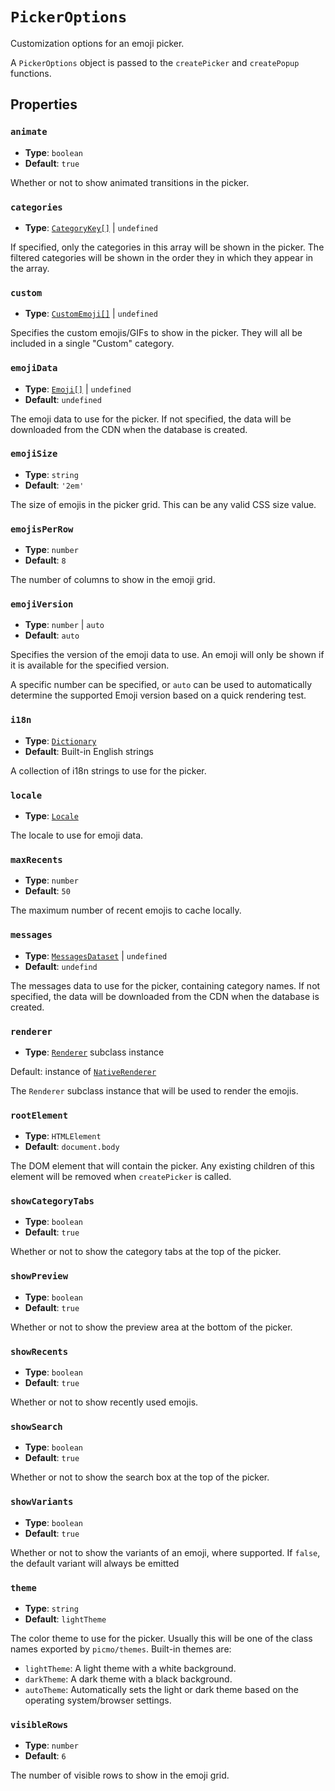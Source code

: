 # `PickerOptions`

Customization options for an emoji picker.

A `PickerOptions` object is passed to the `createPicker` and `createPopup` functions.

## Properties

### `animate`

- **Type**: `boolean`
- **Default**: `true`

Whether or not to show animated transitions in the picker.

### `categories`

- **Type**: [`CategoryKey[]`](./category-key) | `undefined`

If specified, only the categories in this array will be shown in the picker. The filtered categories will be shown in the order they in which they appear in the array.

### `custom`

- **Type**: [`CustomEmoji[]`](./custom-emoji) | `undefined`

Specifies the custom emojis/GIFs to show in the picker. They will all be included in a single "Custom" category.

### `emojiData`

- **Type**: [`Emoji[]`](https://emojibase.dev/api/emojibase/interface/Emoji) | `undefined`
- **Default**: `undefined`

The emoji data to use for the picker. If not specified, the data will be downloaded from the CDN when the database is created.

### `emojiSize`

- **Type**: `string`
- **Default**: `'2em'`

The size of emojis in the picker grid. This can be any valid CSS size value.

### `emojisPerRow`

- **Type**: `number`
- **Default**: `8`

The number of columns to show in the emoji grid.

### `emojiVersion`

- **Type**: `number` | `auto`
- **Default**: `auto`

Specifies the version of the emoji data to use. An emoji will only be shown if it is available for the specified version.

A specific number can be specified, or `auto` can be used to automatically determine the supported Emoji version based on a quick rendering test.

### `i18n`

- **Type**: [`Dictionary`](./dictionary)
- **Default**: Built-in English strings

A collection of i18n strings to use for the picker.

### `locale`

- **Type**: [`Locale`](https://emojibase.dev/api/emojibase#Locale)

The locale to use for emoji data. 

### `maxRecents`

- **Type**: `number`
- **Default**: `50`

The maximum number of recent emojis to cache locally.

### `messages`

- **Type**: [`MessagesDataset`](https://emojibase.dev/api/emojibase/interface/MessagesDataset) | `undefined`
- **Default**: `undefind`

The messages data to use for the picker, containing category names. If not specified, the data will be downloaded from the CDN when the database is created.

### `renderer`

- **Type**: [`Renderer`](../classes/renderer) subclass instance

Default: instance of [`NativeRenderer`](../classes/native-renderer)

The `Renderer` subclass instance that will be used to render the emojis.

### `rootElement`

- **Type**: `HTMLElement`
- **Default**: `document.body`

The DOM element that will contain the picker. Any existing children of this element will be removed when `createPicker` is called.

### `showCategoryTabs`

- **Type**: `boolean`
- **Default**: `true`

Whether or not to show the category tabs at the top of the picker.

### `showPreview`

- **Type**: `boolean`
- **Default**: `true`

Whether or not to show the preview area at the bottom of the picker.

### `showRecents`

- **Type**: `boolean`
- **Default**: `true`

Whether or not to show recently used emojis.

### `showSearch`

- **Type**: `boolean`
- **Default**: `true`

Whether or not to show the search box at the top of the picker.

### `showVariants`

- **Type**: `boolean`
- **Default**: `true`

Whether or not to show the variants of an emoji, where supported. If `false`, the default variant will always be emitted

### `theme`

- **Type**: `string`
- **Default**: `lightTheme`

The color theme to use for the picker. Usually this will be one of the class names exported by `picmo/themes`. Built-in themes are:

- `lightTheme`: A light theme with a white background.
- `darkTheme`: A dark theme with a black background.
- `autoTheme`: Automatically sets the light or dark theme based on the operating system/browser settings.

### `visibleRows`

- **Type**: `number`
- **Default**: `6`

The number of visible rows to show in the emoji grid.
